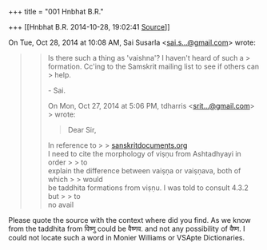 +++
title = "001 Hnbhat B.R."

+++
[[Hnbhat B.R.	2014-10-28, 19:02:41 [Source](https://groups.google.com/g/samskrita/c/el2dvLUCjO4)]]



On Tue, Oct 28, 2014 at 10:08 AM, Sai Susarla \<[sai.s...@gmail.com]()\> wrote:  

> 
> > 
> > Is there such a thing as 'vaishna'? I haven't heard of such a > formation. Cc'ing to the Samskrit mailing list to see if others can > help.  
> > 
> > 
> > \- Sai.  
> > 
> > 
> >   
> > 
> > On Mon, Oct 27, 2014 at 5:06 PM, tdharris \<[srit...@gmail.com]()\> > wrote:  
> > > Dear Sir,  
> >   
> > In reference to > > [sanskritdocuments.org](http://sanskritdocuments.org)  
> > I need to cite the morphology of viṣṇu from Ashtadhyayi in order > > to  
> > explain the difference between vaiṣṇa or vaiṣṇava, both of which > > would  
> > be taddhita formations from viṣṇu. I was told to consult 4.3.2 but > > to  
> > no avail  
> > 
> > 
> > 

  

Please quote the source with the context where did you find. As we know from the taddhita from विष्णु could be वैष्णव. and not any possibility of वैष्ण. I could not locate such a word in Monier Williams or VSApte Dictionaries.

